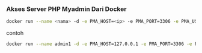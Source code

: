 ### Akses Server PHP Myadmin Dari Docker

```bash
docker run --name <nama> -d -e PMA_HOST=<ip> -e PMA_PORT=3306 -e PMA_USER=<user> -e PMA_PASSWORD=<passwd> -p <port_akses>:<port_docker> phpmyadmin
```

contoh

```bash
docker run --name admin1 -d -e PMA_HOST=127.0.0.1 -e PMA_PORT=3306 -e PMA_USER=root -e PMA_PASSWORD=123456 -p 8888:80 phpmyadmin
```
